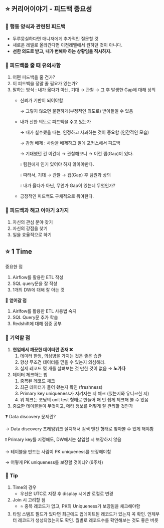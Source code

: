 ## ⭐ 커리어이야기 - 피드백 중요성

### 📌 행동 양식과 관련된 피드백

- 두루뭉실하다면 매니저에게 추가적인 질문할 것
- 새로운 레벨로 올라간다면 이전레벨에서 원하던 것이 아니다.
- **선한 의도로 받고, 내가 변해야 하는 상황임을 직시하자.**

### 📌 피드백을 줄 때 유의사항

1. 어떤 피드백을 줄 건가?
2. 이 피드백을 정말 줄 필요가 있는가?
3. 말하는 방식 : 내가 옳다가 아닌, 기대 → 관찰 → 그 후 발생한 Gap에 대해 상의
    - 신뢰가 기반이 되어야함

        → 그렇지 않으면 불편하게(부정적인 의도로) 받아들일 수 있음

    - 내가 선한 의도로 피드백을 주고 있는가

        → 내가 실수했을 때는, 인정하고 사과하는 것이 중요함 (인간적인 모습)

        → 감정 배제 : 사람을 배제하고 일에 포커스해서 피드백

        → 기대했던 건 이건데 → 관찰해보니 → 이런 갭(Gap)이 있다.

        💧 팀원에게 인기 있어야 하지 않아야한다.

        💧 따라서, 기대 → 관찰 → 갭(Gap) 후 팀원과 상의

        💧 내가 옳다가 아닌, 무언가 Gap이 있는데 무엇인가?

    - 긍정적인 피드백도 구체적으로 줘야한다.

### 📌 피드백과 해고 이야기 3가지

1. 자신의 관심 분야 찾기
2. 자신의 강점을 찾기
3. 일을 효율적으로 하기

## ⭐ 1 Time

중요한 점

1. Airflow를 활용한 ETL 작성
2. SQL query문을 잘 작성
3. 1개의 DW에 대해 잘 아는 것

💠 **얻어갈 점**

1. Airlfow를 활용한 ETL 사용법 숙지
2. SQL Query문 추가 학습
3. Redshift에 대해 집중 공부

### 🔹 기억할 점

1. **현업에서 깨끗한 데이터란 존재 ❌**
    1. 데이터 한정, 의심병을 가지는 것은 좋은 습관
    2. 항상 무조건 데이터를 믿을 수 있는지 의심해라.
    3. 실제 레코드 몇 개를 살펴보는 것 만한 것이 없음 → **노가다**
2. 데이터 체크하는 법
    1. 중복된 레코드 체크
    2. 최근 데이터가 들어 왔는지 확인 (freshness)
    3. Primary key uniqueness가 지켜지는 지 체크 (있는지와 유니크한 지)
    4. 위 체크는 코딩의 unit test 형태로 만들어 매 번 쉽게 체크해 볼 수 있음
3. 중요한 테이블들이 무엇이고, 메타 정보를 어떻게 잘 관리할 것인가

❓ Data discovery 문제란?

→ Data discovery 프레임워크 설치해서 검색 엔진 형태로 찾아볼 수 있게 해야함

❗ Primary key를 지정해도, DW에서는 삽입할 시 보장하지 않음

→ 테이블을 만드는 사람이 PK uniqueness를 보장해야함

→ 어떻게 PK uniqueness를 보장할 것이냐? (6주차)

### 🔹 Tip

1. Time의 경우
    - 우선은 UTC로 지정 후 display 시에만 로컬로 변경
2. Join 시 고려할 점
    - ⭐ 중복 레코드가 없고, PK의 Uniqueness가 보장됨을 체크해야함
3. 타임 스탬프 필드가 있다면 최근에도 업데이트된 레코드가 있는지 꼭 확인. 언제부터 레코드가 생성되었는지도 확인. 월별로 레코드수를 확인해보는 것도 좋은 버릇
